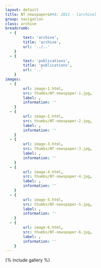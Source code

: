 ```yaml
---
layout: default
title: NT newspaper&#44; 2011 - [archive]
group: navigation
class: archive
breadcrumb:
  - {
  		text: 'archive',
  		title: 'archive',
  		url: '../..'
	}
  - {
  		text: 'publications',
  		title: 'publications',
  		url: '..'
	}
images:
  - {
		url: image-1.html, 
		src: thumbs/NT-newspaper-1.jpg,
		label: ,
		information: ''
	}
  - {
		url: image-2.html, 
		src: thumbs/NT-newspaper-2.jpg,
		label: ,
		information: ''
	}
  - {
		url: image-3.html, 
		src: thumbs/NT-newspaper-3.jpg,
		label: ,
		information: ''
	}
  - {
		url: image-4.html, 
		src: thumbs/NT-newspaper-4.jpg,
		label: ,
		information: ''
	}
  - {
		url: image-5.html, 
		src: thumbs/NT-newspaper-5.jpg,
		label: ,
		information: ''
	}
  - {
		url: image-6.html, 
		src: thumbs/NT-newspaper-6.jpg,
		label: ,
		information: ''
	}
---
```


{% include gallery %}
